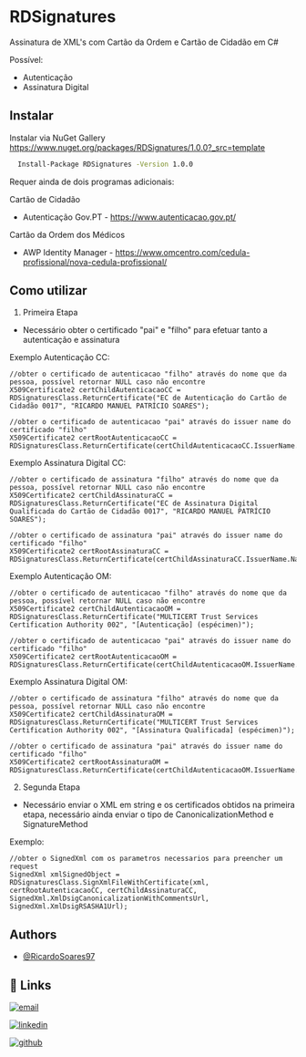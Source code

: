 # RDSignatures

Assinatura de XML's com Cartão da Ordem e Cartão de Cidadão em C#

Possível:
- Autenticação
- Assinatura Digital


## Instalar

Instalar via NuGet Gallery
https://www.nuget.org/packages/RDSignatures/1.0.0?_src=template

```bash
  Install-Package RDSignatures -Version 1.0.0
```

Requer ainda de dois programas adicionais:

Cartão de Cidadão
- Autenticação Gov.PT - https://www.autenticacao.gov.pt/

Cartão da Ordem dos Médicos
- AWP Identity Manager - https://www.omcentro.com/cedula-profissional/nova-cedula-profissional/
## Como utilizar

1) Primeira Etapa
- Necessário obter o certificado "pai" e "filho" para efetuar tanto a autenticação e assinatura

Exemplo Autenticação CC:

    //obter o certificado de autenticacao "filho" através do nome que da pessoa, possível retornar NULL caso não encontre
    X509Certificate2 certChildAutenticacaoCC = RDSignaturesClass.ReturnCertificate("EC de Autenticação do Cartão de Cidadão 0017", "RICARDO MANUEL PATRÍCIO SOARES");

    //obter o certificado de autenticacao "pai" através do issuer name do certificado "filho"
    X509Certificate2 certRootAutenticacaoCC = RDSignaturesClass.ReturnCertificate(certChildAutenticacaoCC.IssuerName.Name);

Exemplo Assinatura Digital CC:

    //obter o certificado de assinatura "filho" através do nome que da pessoa, possível retornar NULL caso não encontre
    X509Certificate2 certChildAssinaturaCC = RDSignaturesClass.ReturnCertificate("EC de Assinatura Digital Qualificada do Cartão de Cidadão 0017", "RICARDO MANUEL PATRÍCIO SOARES");

    //obter o certificado de assinatura "pai" através do issuer name do certificado "filho"
    X509Certificate2 certRootAssinaturaCC = RDSignaturesClass.ReturnCertificate(certChildAssinaturaCC.IssuerName.Name);

Exemplo Autenticação OM:

    //obter o certificado de autenticacao "filho" através do nome que da pessoa, possível retornar NULL caso não encontre
    X509Certificate2 certChildAutenticacaoOM = RDSignaturesClass.ReturnCertificate("MULTICERT Trust Services Certification Authority 002", "[Autenticação] (espécimen)");

    //obter o certificado de autenticacao "pai" através do issuer name do certificado "filho"
    X509Certificate2 certRootAutenticacaoOM = RDSignaturesClass.ReturnCertificate(certChildAutenticacaoOM.IssuerName.Name);

Exemplo Assinatura Digital OM:

    //obter o certificado de assinatura "filho" através do nome que da pessoa, possível retornar NULL caso não encontre
    X509Certificate2 certChildAssinaturaOM = RDSignaturesClass.ReturnCertificate("MULTICERT Trust Services Certification Authority 002", "[Assinatura Qualificada] (espécimen)");

    //obter o certificado de assinatura "pai" através do issuer name do certificado "filho"
    X509Certificate2 certRootAssinaturaOM = RDSignaturesClass.ReturnCertificate(certChildAutenticacaoOM.IssuerName.Name);



2) Segunda Etapa
- Necessário enviar o XML em string e os certificados obtidos na primeira etapa, necessário ainda enviar o tipo de CanonicalizationMethod e SignatureMethod

Exemplo:

    //obter o SignedXml com os parametros necessarios para preencher um request
    SignedXml xmlSignedObject = RDSignaturesClass.SignXmlFileWithCertificate(xml, certRootAutenticacaoCC, certChildAssinaturaCC, SignedXml.XmlDsigCanonicalizationWithCommentsUrl, SignedXml.XmlDsigRSASHA1Url);


## Authors

- [@RicardoSoares97](https://github.com/RicardoSoares97)


## 🔗 Links
[![email](https://img.shields.io/badge/email-Ricardo_soares-000?style=for-the-badge&logo=microsoft&logoColor=white)](mailto:ricardo.18.soares@hotmail.com)

[![linkedin](https://img.shields.io/badge/Ricardo_Soares-0A66C2?style=for-the-badge&logo=linkedin&logoColor=white)](https://www.linkedin.com/in/ricardosoares97/)

[![github](https://img.shields.io/badge/github-autenticação_GOV.PT-3C5DBC?style=for-the-badge&logo=twitter&logoColor=white)](https://github.com/amagovpt/autenticacao.gov)
